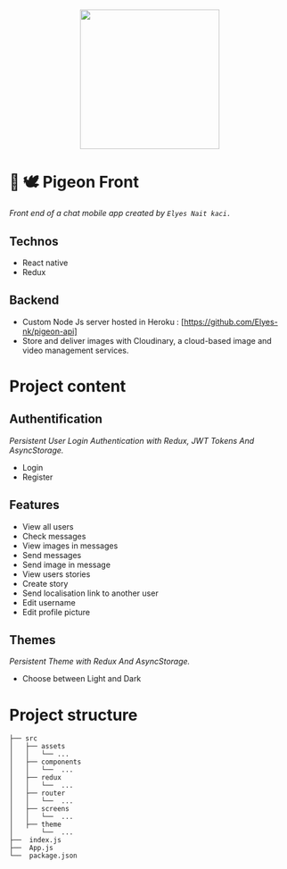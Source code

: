 <h1 align="center">
    <img height="250" src="https://cdn-icons-png.flaticon.com/512/134/134914.png">
</h1>

# 📝 🕊 Pigeon Front
*Front end of a chat mobile app created by `Elyes Nait kaci.`*

## Technos
- React native
- Redux

## Backend
- Custom Node Js server hosted in Heroku : [https://github.com/Elyes-nk/pigeon-api]
- Store and deliver images with Cloudinary, a cloud-based image and video management services.


# Project content

## Authentification 
*Persistent User Login Authentication with Redux, JWT Tokens And AsyncStorage.*
- Login
- Register

## Features 
- View all users
- Check messages
- View images in messages
- Send messages
- Send image in message
- View users stories
- Create story
- Send localisation link to another user 
- Edit username
- Edit profile picture

## Themes 
*Persistent Theme with Redux And AsyncStorage.*
- Choose between Light and Dark


# Project structure

```shell
├── src
│   ├── assets
│   │   └── ...
│   ├── components
│   │   └──  ...
│   ├── redux
│   │   └──  ...  
│   ├── router
│   │   └──  ...
│   ├── screens
│   │   └──  ...
│   ├── theme
│       └──  ...
├──  index.js
├──  App.js
└──  package.json
```
